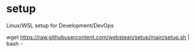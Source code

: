 # setup
Linux/WSL setup for Development/DevOps

wget https://raw.githubusercontent.com/webstean/setup/main/setup.sh | bash -

